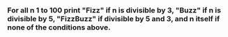 ### For all n 1 to 100 print "Fizz" if n is divisible by 3, "Buzz" if n is divisible by 5, "FizzBuzz" if divisible by 5 and 3, and n itself if none of the conditions above.